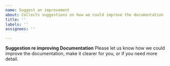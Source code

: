 ```yaml
---
name: Suggest an improvement
about: Collects suggestions on how we could improve the documentation
title: ''
labels: ''
assignees: ''

---
```


**Suggestion re improving Documentation**
Please let us know how we could improve the documentation, make it clearer for you, or if you need more detail.
